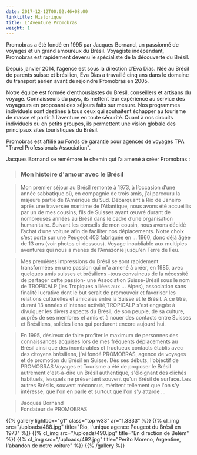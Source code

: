 ```yaml
---
date: 2017-12-12T00:02:46+08:00
linktitle: Historique
title: L'Aventure Promobras
weight: 1
---
```

Promobras a été fondé en 1995 par Jacques Bornand, un passionné de voyages et un grand amoureux du Brésil.
Voyagiste indépendant, Promobras est rapidement devenu le spécialiste de la découverte du Brésil.

Depuis janvier 2014, l’agence est sous la direction d’Eva Dias. Née au Brésil de parents suisse et brésilien, Eva Dias a travaillé cinq ans dans le domaine du transport aérien avant de rejoindre Promobras en 2005.

Notre équipe est formée d’enthousiastes du Brésil, conseillers et artisans du voyage. Connaisseurs du pays, ils mettent leur expérience au service des voyageurs en proposant des séjours faits sur mesure. Nos programmes individuels sont destinés à tous ceux qui souhaitent échapper au tourisme de masse et partir à l’aventure en toute sécurité. Quant à nos circuits individuels ou en petits groupes, ils permettent une vision globale des principaux sites touristiques du Brésil.

Promobras est affilié au Fonds de garantie pour agences de voyages TPA "Travel Professionals Association".


Jacques Bornand se remémore le chemin qui l’a amené à créer Promobras :

> ### Mon histoire d'amour avec le Brésil


> Mon premier séjour au Brésil remonte à 1973, à l’occasion d’une année sabbatique où, en compagnie de trois amis, j’ai parcouru la majeure partie de l’Amérique du Sud.
Débarquant à Rio de Janeiro après une traversée maritime de l’Atlantique, nous avons été accueillis par un de mes cousins, fils de Suisses ayant œuvré durant de nombreuses années au Brésil dans le cadre d’une organisation humanitaire. Suivant les conseils de mon cousin, nous avons décidé l’achat d’une voiture afin de faciliter nos déplacements. Notre choix s’est porté sur une Peugeot 403 fabriquée en ... 1960, donc déjà âgée de 13 ans (voir photos ci-dessous).
Voyage inoubliable aux multiples aventures qui nous a menés de l’Amazonie jusqu’en Terre de Feu.


> Mes premières impressions du Brésil se sont rapidement transformées en une passion qui m'a amené à créer, en 1985, avec quelques amis suisses et brésiliens –tous convaincus de la nécessité de partager cette passion- une Association Suisse-Brésil sous le nom de TROPICALP (les Tropiques alliées aux … Alpes), association sans finalité lucrative dont le but serait de promouvoir et favoriser les relations culturelles et amicales entre la Suisse et le Brésil. A ce titre, durant 13 années d'intense activité,TROPICALP s'est engagée à divulguer les divers aspects du Brésil, de son peuple, de sa culture, auprès de ses membres et amis et à nouer des contacts entre Suisses et Brésiliens, solides liens qui perdurent encore aujourd'hui.


> En 1995, désireux de faire profiter le maximum de personnes des connaissances acquises lors de mes fréquents déplacements au Brésil ainsi que des inombrables et fructueux contacts établis avec des citoyens brésiliens, j'ai fondé PROMOBRAS, agence de voyages et de promotion du Brésil en Suisse.
Dès ses débuts, l'objectif de PROMOBRAS Voyages et Tourisme a été de proposer le Brésil autrement c'est-à-dire un Brésil authentique, s'éloignant des clichés habituels, lesquels ne présentent souvent qu'un Brésil de surface. Les autres Brésils, souvent méconnus, méritent tellement que l'on s'y intéresse, que l'on en parle et surtout que l'on s'y attarde …


> Jacques Bornand  
> Fondateur de PROMOBRAS

{{% gallery lightbox="g1" class="top w33" ar="1.3333" %}}
  {{% cl_img src="/uploads/488.jpg" title="Rio, l'unique agence Peugeot du Brésil en 1973" %}}
  {{% cl_img src="/uploads/490.jpg" title="En direction de Belém" %}}
  {{% cl_img src="/uploads/492.jpg" title="Perito Moreno, Argentine, l'abandon de notre voiture" %}}
{{% /gallery %}}
